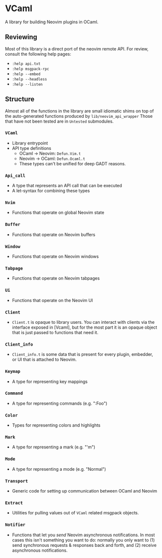 # VCaml

A library for building Neovim plugins in OCaml.

## Reviewing
Most of this library is a direct port of the neovim remote API.
For review, consult the following help pages:
- `:help api.txt`
- `:help msgpack-rpc`
- `:help --embed`
- `:help --headless`
- `:help --listen`

## Structure
Almost all of the functions in the library are small idiomatic shims on
top of the auto-generated functions produced by `lib/neovim_api_wrapper`
Those that have not been tested are in `Untested` submodules.

### `VCaml`
- Library entrypoint
- API type definitions
  -  OCaml -> Neovim: `Defun.Vim.t`
  -  Neovim -> OCaml: `Defun.Ocaml.t`
  -  These types can't be unified for deep GADT reasons.

### `Api_call`
- A type that represents an API call that can be executed
- A let-syntax for combining these types

### `Nvim`
- Functions that operate on global Neovim state

### `Buffer`
- Functions that operate on Neovim buffers

### `Window`
- Functions that operate on Neovim windows

### `Tabpage`
- Functions that operate on Neovim tabpages

### `Ui`
- Functions that operate on the Neovim UI

### `Client`
- `Client.t` is opaque to library users. You can interact with clients
  via the interface exposed in [Vcaml], but for the most part it is an
  opaque object that is just passed to functions that need it.

### `Client_info`
- `Client_info.t` is some data that is present for every plugin,
  embedder, or UI that is attached to Neovim.

### `Keymap`
- A type for representing key mappings

### `Command`
- A type for representing commands (e.g. ":Foo")

### `Color`
- Types for representing colors and highlights

### `Mark`
- A type for representing a mark (e.g. "'m")

### `Mode`
- A type for representing a mode (e.g. "Normal")

### `Transport`
- Generic code for setting up communication between OCaml
  and Neovim

### `Extract`
- Utilities for pulling values out of `VCaml` related msgpack objects.

### `Notifier`
- Functions that let you *send* Neovim asynchronous notifications.
  In most cases this isn't something you want to do: normally you only
  want to (1) send synchronous requests & responses back and forth, and
  (2) receive asynchronous notifications.
